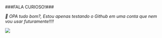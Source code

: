 ###FALA CURIOSO!###



*👋 OPA tudo bom?, Estou apenas testando o Github em uma conta que nem vou usar futuramente!!!!*

![](https://media1.tenor.com/m/DYzUq3uX1QgAAAAC/tom-and-jerry-evil.gif
)

 
